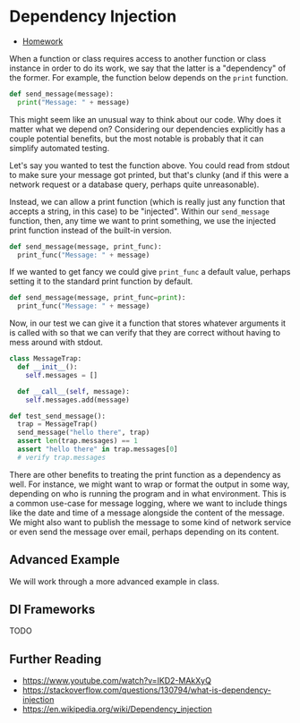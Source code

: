 # Dependency Injection

  * [Homework](assignment/)

When a function or class requires access to another function or class instance
in order to do its work, we say that the latter is a "dependency" of the former.
For example, the function below depends on the `print` function.

```python
def send_message(message):
  print("Message: " + message)
```

This might seem like an unusual way to think about our code. Why does it matter
what we depend on? Considering our dependencies explicitly has a couple
potential benefits, but the most notable is probably that it can simplify
automated testing.

Let's say you wanted to test the function above. You could read from stdout to
make sure your message got printed, but that's clunky (and if this were a
network request or a database query, perhaps quite unreasonable).

Instead, we can allow a print function (which is really just any function that
accepts a string, in this case) to be "injected". Within our `send_message`
function, then, any time we want to print something, we use the injected print
function instead of the built-in version.

```python
def send_message(message, print_func):
  print_func("Message: " + message)
```

If we wanted to get fancy we could give `print_func` a default value,
perhaps setting it to the standard print function by default.

```python
def send_message(message, print_func=print):
  print_func("Message: " + message)
```

Now, in our test we can give it a function that stores whatever arguments it is
called with so that we can verify that they are correct without having to mess
around with stdout.

```python
class MessageTrap:
  def __init__():
    self.messages = []

  def __call__(self, message):
    self.messages.add(message)

def test_send_message():
  trap = MessageTrap()
  send_message("hello there", trap)
  assert len(trap.messages) == 1
  assert "hello there" in trap.messages[0]
  # verify trap.messages
```

There are other benefits to treating the print function as a dependency as well.
For instance, we might want to wrap or format the output in some way, depending
on who is running the program and in what environment. This is a common use-case
for message logging, where we want to include things like the date and time of a
message alongside the content of the message. We might also want to publish the
message to some kind of network service or even send the message over email,
perhaps depending on its content.

## Advanced Example

We will work through a more advanced example in class.

## DI Frameworks

TODO

## Further Reading

  * <https://www.youtube.com/watch?v=IKD2-MAkXyQ>
  * <https://stackoverflow.com/questions/130794/what-is-dependency-injection>
  * <https://en.wikipedia.org/wiki/Dependency_injection>

